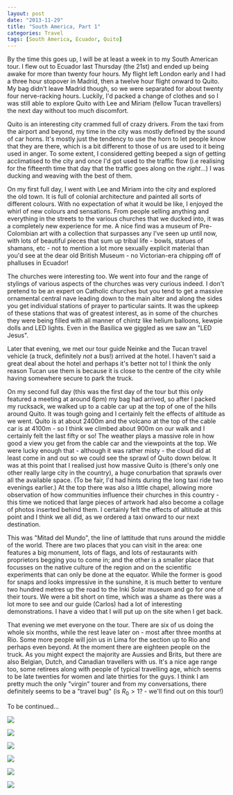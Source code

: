 ```yaml
---
layout: post
date: "2013-11-29"
title: "South America, Part 1"
categories: Travel
tags: [South America, Ecuador, Quito]
---
```


By the time this goes up, I will be at least a week in to my South American tour. I flew out to Ecuador last Thursday (the 21st) and ended up being awake for more than twenty four hours. My flight left London early and I had a three hour stopover in Madrid, then a twelve hour flight onward to Quito. My bag didn't leave Madrid though, so we were separated for about twenty four nerve-racking hours. Luckily, I'd packed a change of clothes and so I was still able to explore Quito with Lee and Miriam (fellow Tucan travellers) the next day without too much discomfort.

Quito is an interesting city crammed full of crazy drivers. From the taxi from the airport and beyond, my time in the city was mostly defined by the sound of car horns. It's mostly just the tendency to use the horn to let people know that they are there, which is a bit different to those of us are used to it being used in anger. To some extent, I considered getting beeped a sign of getting acclimatised to the city and once I'd got used to the traffic flow (i.e realising for the fifteenth time that day that the traffic goes along on the _right_...) I was ducking and weaving with the best of them.

On my first full day, I went with Lee and Miriam into the city and explored the old town. It is full of colonial architecture and painted all sorts of different colours. With no expectation of what it would be like, I enjoyed the whirl of new colours and sensations. From people selling anything and everything in the streets to the various churches that we ducked into, it was a completely new experience for me. A nice find was a museum of Pre-Colombian art with a collection that surpasses any I've seen up until now, with lots of beautiful pieces that sum up tribal life - bowls, statues of shamans, etc - not to mention a lot more sexually explicit material than you'd see at the dear old British Museum - no Victorian-era chipping off of phalluses in Ecuador!

The churches were interesting too. We went into four and the range of stylings of various aspects of the churches was very curious indeed. I don't pretend to be an expert on Catholic churches but you tend to get a massive ornamental central nave leading down to the main alter and along the sides you get individual stations of prayer to particular saints. It was the upkeep of these stations that was of greatest interest, as in some of the churches they were being filled with all manner of chintz like helium balloons, kewpie dolls and LED lights. Even in the Basilica we giggled as we saw an "LED Jesus".

Later that evening, we met our tour guide Neinke and the Tucan travel vehicle (a truck, definitely _not_ a bus!) arrived at the hotel. I haven't said a great deal about the hotel and perhaps it's better not to! I think the only reason Tucan use them is because it is close to the centre of the city while having somewhere secure to park the truck.

On my second full day (this was the first day of the tour but this only featured a meeting at around 6pm) my bag had arrived, so after I packed my rucksack, we walked up to a cable car up at the top of one of the hills around Quito. It was tough going and I certainly felt the effects of altitude as we went. Quito is at about 2400m and the volcano at the top of the cable car is at 4100m - so I think we climbed about 900m on our walk and I certainly felt the last fifty or so! The weather plays a massive role in how good a view you get from the cable car and the viewpoints at the top. We were lucky enough that - although it was rather misty - the cloud did at least come in and out so we could see the sprawl of Quito down below. It was at this point that I realised just how massive Quito is (there's only one other really large city in the country), a huge conurbation that sprawls over all the available space. (To be fair, I'd had hints during the long taxi ride two evenings earlier.) At the top there was also a little chapel, allowing more observation of how communities influence their churches in this country - this time we noticed that large pieces of artwork had also become a collage of photos inserted behind them. I certainly felt the effects of altitude at this point and I think we all did, as we ordered a taxi onward to our next destination.

This was "Mitad del Mundo", the line of lattitude that runs around the middle of the world. There are two places that you can visit in the area: one features a big monument, lots of flags, and lots of restaurants with proprietors begging you to come in; and the other is a smaller place that focusses on the native culture of the region and on the scientific experiments that can only be done at the equator. While the former is good for snaps and looks impressive in the sunshine, it is much better to venture two hundred metres up the road to the Inki Solar museum and go for one of their tours. We were a bit short on time, which was a shame as there was a lot more to see and our guide (Carlos) had a lot of interesting demonstrations. I have a video that I will put up on the site when I get back.

That evening we met everyone on the tour. There are six of us doing the whole six months, while the rest leave later on - most after three months at Rio. Some more people will  join us in Lima for the section up to Rio and perhaps even beyond. At the moment there are eighteen people on the truck. As you might expect the majority are Aussies and Brits, but there are also Belgian, Dutch, and Canadian travellers with us. It's a nice age range too, some retirees along with people of typical travelling age, which seems to be late twenties for women and late thirties for the guys. I think I am pretty much the only "virgin" tourer and from my conversations, there definitely seems to be a "travel bug" (is $R_0>1$? - we'll find out on this tour!)

To be continued...

![](/assets/images/south_america/part_1/01.jpg)

![](/assets/images/south_america/part_1/02.jpg)

![](/assets/images/south_america/part_1/03.jpg)

![](/assets/images/south_america/part_1/04.jpg)

![](/assets/images/south_america/part_1/05.jpg)

![](/assets/images/south_america/part_1/06.jpg)
